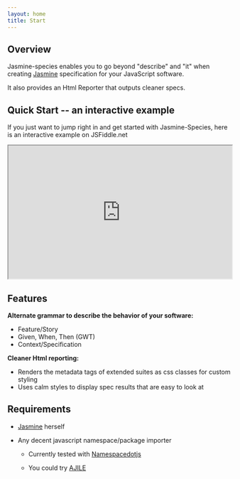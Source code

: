 ```yaml
---
layout: home
title: Start
---
```


## Overview

Jasmine-species enables you to go beyond "describe" and "it" when creating 
[Jasmine](http://pivotal.github.com/jasmine/) specification for your JavaScript 
software.

It also provides an Html Reporter that outputs cleaner specs. 


## Quick Start -- an interactive example

If you just want to jump right in and get started with Jasmine-Species, 
here is an interactive example on JSFiddle.net

<iframe style="width: 100%; height: 300px" src="http://jsfiddle.net/rudylattae/R9Vrk/embedded/js,result/">
    <a href="http://jsfiddle.net/rudylattae/R9Vrk">"Jasmine-Species - Quick Start" example on jsfiddle</a>
</iframe>


## Features

**Alternate grammar to describe the behavior of your software:**

* Feature/Story
* Given, When, Then (GWT)
* Context/Specification

**Cleaner Html reporting:**

* Renders the metadata tags of extended suites as css classes for custom styling
* Uses calm styles to display spec results that are easy to look at


## Requirements

* [Jasmine](http://pivotal.github.com/jasmine/) herself
* Any decent javascript namespace/package importer

    - Currently tested with [Namespacedotjs](https://github.com/smith/namespacedotjs)

    - You could try [AJILE](http://ajile.net/)

